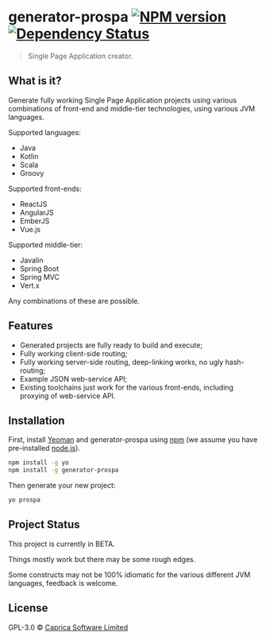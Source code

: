 # generator-prospa [![NPM version][npm-image]][npm-url] [![Dependency Status][daviddm-image]][daviddm-url]
> Single Page Application creator.

## What is it?

Generate fully working Single Page Application projects using various combinations of front-end and middle-tier
technologies, using various JVM languages.

Supported languages:

 * Java
 * Kotlin
 * Scala
 * Groovy

Supported front-ends:

 * ReactJS
 * AngularJS
 * EmberJS
 * Vue.js

Supported middle-tier:

 * Javalin
 * Spring Boot
 * Spring MVC
 * Vert.x

Any combinations of these are possible.

## Features

 * Generated projects are fully ready to build and execute;
 * Fully working client-side routing;
 * Fully working server-side routing, deep-linking works, no ugly hash-routing;
 * Example JSON web-service API;
 * Existing toolchains just work for the various front-ends, including proxying of web-service API.

## Installation

First, install [Yeoman](http://yeoman.io) and generator-prospa using [npm](https://www.npmjs.com/) (we assume you have pre-installed [node.js](https://nodejs.org/)).

```bash
npm install -g yo
npm install -g generator-prospa
```

Then generate your new project:

```bash
yo prospa
```

## Project Status

This project is currently in BETA.

Things mostly work but there may be some rough edges.

Some constructs may not be 100% idiomatic for the various different JVM languages, feedback is welcome.

## License

GPL-3.0 © [Caprica Software Limited](http://capricasoftware.co.uk)

[npm-image]: https://badge.fury.io/js/generator-prospa.svg
[npm-url]: https://npmjs.org/package/generator-prospa
[travis-image]: https://travis-ci.org/caprica/generator-prospa.svg?branch=master
[travis-url]: https://travis-ci.org/caprica/generator-prospa
[daviddm-image]: https://david-dm.org/caprica/generator-prospa.svg?theme=shields.io
[daviddm-url]: https://david-dm.org/caprica/generator-prospa

